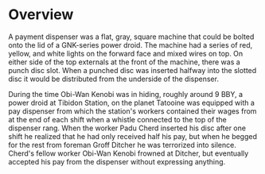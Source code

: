 # Overview

A payment dispenser was a flat, gray, square machine that could be bolted onto the lid of a GNK-series power droid.
The machine had a series of red, yellow, and white lights on the forward face and mixed wires on top.
On either side of the top externals at the front of the machine, there was a punch disc slot.
When a punched disc was inserted halfway into the slotted disc it would be distributed from the underside of the dispenser.

During the time Obi-Wan Kenobi was in hiding, roughly around 9 BBY, a power droid at Tibidon Station, on the planet Tatooine was equipped with a pay dispenser from which the station's workers contained their wages from at the end of each shift when a whistle connected to the top of the dispenser rang.
When the worker Padu Cherd inserted his disc after one shift he realized that he had only received half his pay, but when he begged for the rest from foreman Groff Ditcher he was terrorized into silence.
Cherd's fellow worker Obi-Wan Kenobi frowned at Ditcher, but eventually accepted his pay from the dispenser without expressing anything.
